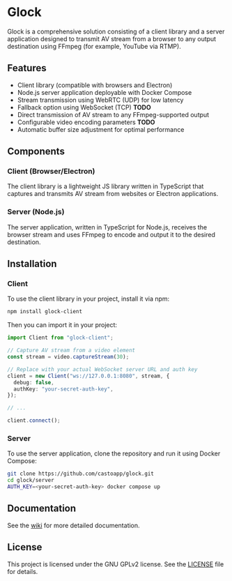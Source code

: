 # Glock

Glock is a comprehensive solution consisting of a client library and a server application designed to transmit AV stream from a browser to any output destination using FFmpeg (for example, YouTube via RTMP).

## Features

- Client library (compatible with browsers and Electron)
- Node.js server application deployable with Docker Compose
- Stream transmission using WebRTC (UDP) for low latency
- Fallback option using WebSocket (TCP) **TODO**
- Direct transmission of AV stream to any FFmpeg-supported output
- Configurable video encoding parameters **TODO**
- Automatic buffer size adjustment for optimal performance

## Components

### Client (Browser/Electron)

The client library is a lightweight JS library written in TypeScript that captures and transmits AV stream from websites or Electron applications.

### Server (Node.js)

The server application, written in TypeScript for Node.js, receives the browser stream and uses FFmpeg to encode and output it to the desired destination.

## Installation

### Client

To use the client library in your project, install it via npm:

```bash
npm install glock-client
```

Then you can import it in your project:

```typescript
import Client from "glock-client";

// Capture AV stream from a video element
const stream = video.captureStream(30);

// Replace with your actual WebSocket server URL and auth key
client = new Client("ws://127.0.0.1:8080", stream, {
  debug: false,
  authKey: "your-secret-auth-key",
});

// ...

client.connect();
```

### Server

To use the server application, clone the repository and run it using Docker Compose:

```bash
git clone https://github.com/castoapp/glock.git
cd glock/server
AUTH_KEY=<your-secret-auth-key> docker compose up
```

## Documentation

See the [wiki](https://github.com/castoapp/glock/wiki) for more detailed documentation.

## License

This project is licensed under the GNU GPLv2 license. See the [LICENSE](LICENSE) file for details.
